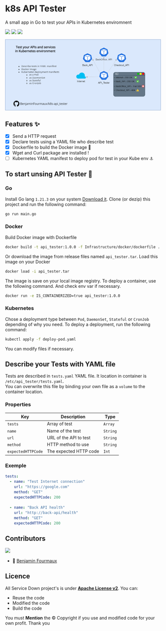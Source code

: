 # k8s API Tester
A small app in Go to test your APIs in Kubernetes enviromnent 

[![](https://badgen.net/badge/color/1.21.3/00aed8?label=GoLang)]()
[![](https://badgen.net/badge/icon/docker?icon=docker&label)]()
[![](https://badgen.net/github/tag/BenjaminFourmaux/k8s-api_tester?cache=600)](https://github.com/BenjaminFourmaux/k8s-api_tester/tags)

![Banner](/Resource/k8s-api_tester-banner.png)

## Features ✨
- [x] Send a HTTP request 
- [x] Declare tests using a YAML file who describe test
- [x] Dockerfile to build the Docker image 🐳
- [x] Wget and Curl package are installed !
- [ ] Kubernetes YAML manifest to deploy pod for test in your Kube env ⚓

## To start unsing API Tester 🚀
### Go
Install Go lang `1.21.3` on your system [Download it](https://go.dev/dl/).
Clone (or dezip) this project and run the following command:
```bash
go run main.go
```

### Docker
Build Docker image with  Dockerfile
```bash
docker build -t api_tester:1.0.0 -f Infrastructure/docker/dockerfile .
```

Or download the image from release files named `api_tester.tar`.
Load this image on your Docker
```bash
docker load -i api_tester.tar
```
The image is save on your local image registry.
To deploy a container, use the following command. And check env var if necessary.
```bash
docker run -e IS_CONTAINERIZED=true api_tester:1.0.0
``` 

### Kubernetes 
Chose a deployment type between `Pod`, `DaemonSet`, `Stateful` or `CronJob` depending of why you need.
To deploy a deployment, run the following command:
```bash
kubectl apply -f deploy-pod.yaml
```
You can modify files if necessary.

## Describe your Tests with YAML file
Tests are described in `tests.yaml` YAML file. It location in container is `/etc/api_tester/tests.yaml`. 
\
You can overwrite this file by binding your own file as a `volume` to the container location.

### Properties
| Key | Description | Type |
| --- | ----------- | ---- |
| `tests` | Array of test | `Array` |
| `name` | Name of the test | `String` |
| `url` | URL of the API to test | `String` |
| `method` | HTTP method to use | `String` |
| `expectedHTTPCode` | The expected HTTP code | `Int` |

### Exemple
```yaml
tests:
  - name: "Test Internet connection"
    url: "https://google.com"
    method: "GET"
    expectedHTTPCode: 200

  - name: "Back API health"
    url: "http://back-api/health"
    method: "GET"
    expectedHTTPCode: 200
```

## Contributors
[![](https://badgen.net/github/contributors/BenjaminFourmaux/k8s-api_tester)](https://github.com/BenjaminFourmaux/k8s-api_tester/graphs/contributors)
- :crown: [Benjamin Fourmaux](https://github.com/BenjaminFourmaux)

## Licence
All Service Down project's is under [**Apache License v2**](https://www.apache.org/licenses/LICENSE-2.0).
You can:
- Reuse the code 
- Modified the code
- Build the code

You must **Mention** the © Copyright if you use and modified code for your own profit. Thank you
